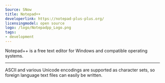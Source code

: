```yaml
---
Source: SNow
title: Notepad++
developerlink: https://notepad-plus-plus.org/
licensingmodel: open source
logo: /logo/Notepadpp_Logo.png
tags:
- development
---
```

Notepad++ is a free text editor for Windows and compatible operating systems. 

---

ASCII and various Unicode encodings are supported as character sets, so foreign language text files can easily be written. 

